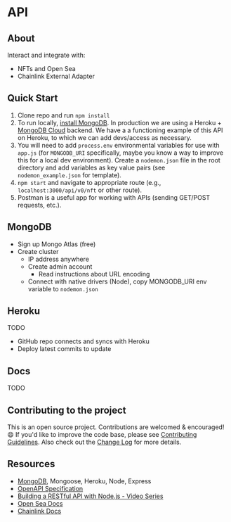 # API

## About

Interact and integrate with:

* NFTs and Open Sea
* Chainlink External Adapter

## Quick Start

1. Clone repo and run `npm install`
2. To run locally, [install MongoDB](https://docs.mongodb.com/manual/installation/). In production we are using a Heroku + [MongoDB Cloud](https://cloud.mongodb.com/) backend. We have a a functioning example of this API on Heroku, to which we can add devs/access as necessary. 
3. You will need to add `process.env` environmental variables for use with `app.js` (for `MONGODB_URI` specifically, maybe you know a way to improve this for a local dev environment). Create a `nodemon.json` file in the root directory and add variables as key value pairs (see `nodemon_example.json` for template).
4. `npm start` and navigate to appropriate route (e.g., `localhost:3000/api/v0/nft` or other route).
5. Postman is a useful app for working with APIs (sending GET/POST requests, etc.).

## MongoDB

- Sign up Mongo Atlas (free)
- Create cluster
    - IP address anywhere
    - Create admin account
        - Read instructions about URL encoding
    - Connect with native drivers (Node), copy MONGODB_URI env variable to `nodemon.json` 

## Heroku
TODO

- GitHub repo connects and syncs with Heroku
- Deploy latest commits to update

## Docs
TODO

## Contributing to the project

This is an open source project. Contributions are welcomed & encouraged! :smile: If you'd like to improve the code base, please see [Contributing Guidelines](https://github.com/fugueweb/api/blob/master/.github/CONTRIBUTING.md). Also check out the [Change Log](https://github.com/fugueweb/api/blob/master/.github/CHANGELOG.md) for more details.

## Resources

* [MongoDB](https://cloud.mongodb.com/), Mongoose, Heroku, Node, Express
* [OpenAPI Specification](https://swagger.io/specification/)
* [Building a RESTful API with Node.js - Video Series](https://www.youtube.com/playlist?list=PL55RiY5tL51q4D-B63KBnygU6opNPFk_q)
* [Open Sea Docs](https://docs.opensea.io/docs/getting-started)
* [Chainlink Docs](https://docs.chain.link/docs/advanced-tutorial/)